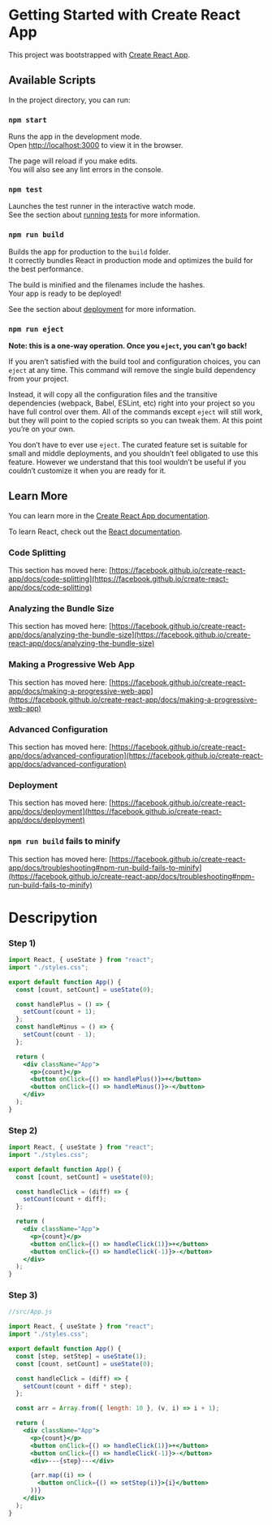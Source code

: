 # Getting Started with Create React App

This project was bootstrapped with [Create React App](https://github.com/facebook/create-react-app).

## Available Scripts

In the project directory, you can run:

### `npm start`

Runs the app in the development mode.\
Open [http://localhost:3000](http://localhost:3000) to view it in the browser.

The page will reload if you make edits.\
You will also see any lint errors in the console.

### `npm test`

Launches the test runner in the interactive watch mode.\
See the section about [running tests](https://facebook.github.io/create-react-app/docs/running-tests) for more information.

### `npm run build`

Builds the app for production to the `build` folder.\
It correctly bundles React in production mode and optimizes the build for the best performance.

The build is minified and the filenames include the hashes.\
Your app is ready to be deployed!

See the section about [deployment](https://facebook.github.io/create-react-app/docs/deployment) for more information.

### `npm run eject`

**Note: this is a one-way operation. Once you `eject`, you can’t go back!**

If you aren’t satisfied with the build tool and configuration choices, you can `eject` at any time. This command will remove the single build dependency from your project.

Instead, it will copy all the configuration files and the transitive dependencies (webpack, Babel, ESLint, etc) right into your project so you have full control over them. All of the commands except `eject` will still work, but they will point to the copied scripts so you can tweak them. At this point you’re on your own.

You don’t have to ever use `eject`. The curated feature set is suitable for small and middle deployments, and you shouldn’t feel obligated to use this feature. However we understand that this tool wouldn’t be useful if you couldn’t customize it when you are ready for it.

## Learn More

You can learn more in the [Create React App documentation](https://facebook.github.io/create-react-app/docs/getting-started).

To learn React, check out the [React documentation](https://reactjs.org/).

### Code Splitting

This section has moved here: [https://facebook.github.io/create-react-app/docs/code-splitting](https://facebook.github.io/create-react-app/docs/code-splitting)

### Analyzing the Bundle Size

This section has moved here: [https://facebook.github.io/create-react-app/docs/analyzing-the-bundle-size](https://facebook.github.io/create-react-app/docs/analyzing-the-bundle-size)

### Making a Progressive Web App

This section has moved here: [https://facebook.github.io/create-react-app/docs/making-a-progressive-web-app](https://facebook.github.io/create-react-app/docs/making-a-progressive-web-app)

### Advanced Configuration

This section has moved here: [https://facebook.github.io/create-react-app/docs/advanced-configuration](https://facebook.github.io/create-react-app/docs/advanced-configuration)

### Deployment

This section has moved here: [https://facebook.github.io/create-react-app/docs/deployment](https://facebook.github.io/create-react-app/docs/deployment)

### `npm run build` fails to minify

This section has moved here: [https://facebook.github.io/create-react-app/docs/troubleshooting#npm-run-build-fails-to-minify](https://facebook.github.io/create-react-app/docs/troubleshooting#npm-run-build-fails-to-minify)

# Descripytion

### Step 1)

```jsx
import React, { useState } from "react";
import "./styles.css";

export default function App() {
  const [count, setCount] = useState(0);

  const handlePlus = () => {
    setCount(count + 1);
  };
  const handleMinus = () => {
    setCount(count - 1);
  };

  return (
    <div className="App">
      <p>{count}</p>
      <button onClick={() => handlePlus()}>+</button>
      <button onClick={() => handleMinus()}>-</button>
    </div>
  );
}
```

### Step 2)

```jsx
import React, { useState } from "react";
import "./styles.css";

export default function App() {
  const [count, setCount] = useState(0);

  const handleClick = (diff) => {
    setCount(count + diff);
  };

  return (
    <div className="App">
      <p>{count}</p>
      <button onClick={() => handleClick(1)}>+</button>
      <button onClick={() => handleClick(-1)}>-</button>
    </div>
  );
}
```

### Step 3)

```jsx
//src/App.js

import React, { useState } from "react";
import "./styles.css";

export default function App() {
  const [step, setStep] = useState(1);
  const [count, setCount] = useState(0);

  const handleClick = (diff) => {
    setCount(count + diff * step);
  };

  const arr = Array.from({ length: 10 }, (v, i) => i + 1);

  return (
    <div className="App">
      <p>{count}</p>
      <button onClick={() => handleClick(1)}>+</button>
      <button onClick={() => handleClick(-1)}>-</button>
      <div>---{step}---</div>

      {arr.map((i) => (
        <button onClick={() => setStep(i)}>{i}</button>
      ))}
    </div>
  );
}
```


